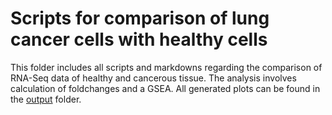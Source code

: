 # Scripts for comparison of lung cancer cells with healthy cells
This folder includes all scripts and markdowns regarding the comparison of RNA-Seq data of healthy and cancerous tissue. The analysis involves calculation of foldchanges and a GSEA. All generated plots can be found in the [output](/output) folder.

